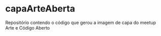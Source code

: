 # capaArteAberta
Repositório contendo o código que gerou a imagem de capa do meetup Arte e Código Aberto
